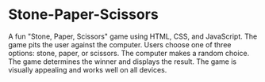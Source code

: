# Stone-Paper-Scissors
A fun "Stone, Paper, Scissors" game using HTML, CSS, and JavaScript. The game pits the user against the computer. Users choose one of three options: stone, paper, or scissors. The computer makes a random choice. The game determines the winner and displays the result. The game is visually appealing and works well on all devices.

